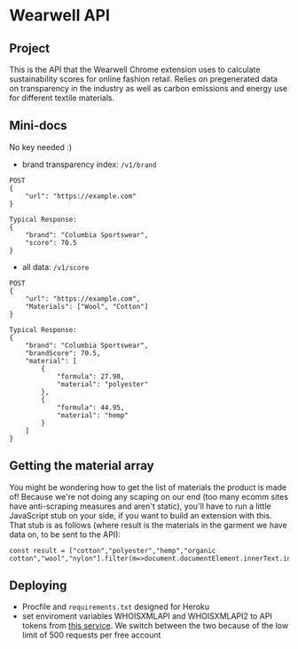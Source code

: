 # Wearwell API

## Project
This is the API that the Wearwell Chrome extension uses to calculate sustainability scores for online fashion retail. Relies on pregenerated data on transparency in the industry as well as carbon emissions and energy use for different textile materials.

## Mini-docs
No key needed :)
* brand transparency index: `/v1/brand`
```
POST
{
	"url": "https://example.com"
}

Typical Response:
{
    "brand": "Columbia Sportswear",
    "score": 70.5
}
```
* all data: `/v1/score`
```
POST
{
	"url": "https://example.com",
	"Materials": ["Wool", "Cotton"]
}

Typical Response:
{
    "brand": "Columbia Sportswear",
    "brandScore": 70.5,
    "material": [
        {
            "formula": 27.98,
            "material": "polyester"
        },
        {
            "formula": 44.95,
            "material": "hemp"
        }
    ]
}
```

## Getting the material array
You might be wondering how to get the list of materials the product is made of! Because we're not doing any scaping on our end (too many ecomm sites have anti-scraping measures and aren't static), you'll have to run a little JavaScript stub on your side, if you want to build an extension with this. That stub is as follows (where result is the materials in the garment we have data on, to be sent to the API):
```
const result = ["cotton","polyester","hemp","organic cotton","wool","nylon"].filter(m=>document.documentElement.innerText.indexOf(m)>-1)
```

## Deploying
* Procfile and `requirements.txt` designed for Heroku
* set enviroment variables WHOISXMLAPI and WHOISXMLAPI2 to API tokens from [this service](https://whois.whoisxmlapi.com/). We switch between the two because of the low limit of 500 requests per free account

